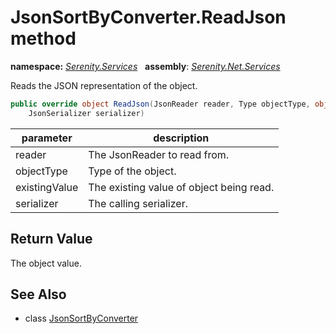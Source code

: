 # JsonSortByConverter.ReadJson method
**namespace:** *[Serenity.Services](../../README.md#serenity.services-namespace)*   **assembly**: *[Serenity.Net.Services](../../README.md)*

Reads the JSON representation of the object.

```csharp
public override object ReadJson(JsonReader reader, Type objectType, object existingValue, 
    JsonSerializer serializer)
```

| parameter | description |
| --- | --- |
| reader | The JsonReader to read from. |
| objectType | Type of the object. |
| existingValue | The existing value of object being read. |
| serializer | The calling serializer. |

## Return Value

The object value.

## See Also

* class [JsonSortByConverter](../JsonSortByConverter.md)